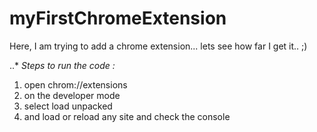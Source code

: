 # myFirstChromeExtension
Here, I am trying to add a chrome extension... lets see how far I get it.. ;)

..* *_Steps to run the code :_*
1. open chrom://extensions
2. on the developer mode
3. select load unpacked
4. and load or reload any site and check the console 

